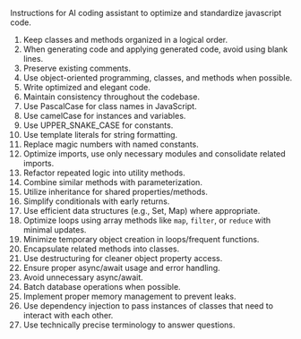 Instructions for AI coding assistant to optimize and standardize javascript code.

1. Keep classes and methods organized in a logical order.
2. When generating code and applying generated code, avoid using blank lines.
3. Preserve existing comments.
4. Use object-oriented programming, classes, and methods when possible.
5. Write optimized and elegant code.
6. Maintain consistency throughout the codebase.
7. Use PascalCase for class names in JavaScript.
8. Use camelCase for instances and variables.
9. Use UPPER_SNAKE_CASE for constants.
10. Use template literals for string formatting.
11. Replace magic numbers with named constants.
12. Optimize imports, use only necessary modules and consolidate related imports.
13. Refactor repeated logic into utility methods.
14. Combine similar methods with parameterization.
15. Utilize inheritance for shared properties/methods.
16. Simplify conditionals with early returns.
17. Use efficient data structures (e.g., Set, Map) where appropriate.
18. Optimize loops using array methods like `map`, `filter`, or `reduce` with minimal updates.
19. Minimize temporary object creation in loops/frequent functions.
20. Encapsulate related methods into classes.
21. Use destructuring for cleaner object property access.
22. Ensure proper async/await usage and error handling.
23. Avoid unnecessary async/await.
24. Batch database operations when possible.
25. Implement proper memory management to prevent leaks.
26. Use dependency injection to pass instances of classes that need to interact with each other.
27. Use technically precise terminology to answer questions.